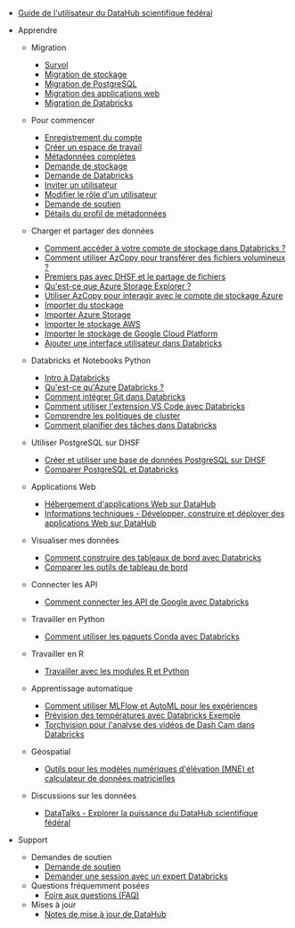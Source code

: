 - [Guide de l'utilisateur du DataHub scientifique fédéral](/fr/UserGuide/Guide-de-l'utilisateur.md)

- Apprendre [](Icon:LibraryBooks)
  - Migration
    - [Survol](/fr/UserGuide/Migration/Survol.md)
    - [Migration de stockage](/fr/UserGuide/Migration/Stockage.md)
    - [Migration de PostgreSQL](/fr/UserGuide/Migration/PostgreSQL.md)
    - [Migration des applications web](/fr/UserGuide/Migration/AppWeb.md)
    - [Migration de Databricks](/fr/UserGuide/Migration/Databricks.md)

  - Pour commencer
    - [Enregistrement du compte](/fr/UserGuide/Preregistration/Preregistration.md)
    - [Créer un espace de travail](/fr/UserGuide/GettingStarted/Creating-a-workspace.md)
    - [Métadonnées complètes](/fr/UserGuide/GettingStarted/Complete-metadata.md)
    - [Demande de stockage](/fr/UserGuide/GettingStarted/Demande-de-stockage.md)
    - [Demande de Databricks](/fr/UserGuide/GettingStarted/Demander-des-databricks.md)
    - [Inviter un utilisateur](/fr/UserGuide/GettingStarted/Invite-a-user.md)
    - [Modifier le rôle d'un utilisateur](/fr/UserGuide/GettingStarted/Change-a-user-role.md.md)
    <!-- - [Contrôle des coûts](/fr/UserGuide/GettingStarted/Contrôler-les-coûts-de-l'espace-de-travail.md) -->
    - [Demande de soutien](/fr/UserGuide/GettingStarted/Logging-a-ticket.md)
    - [Détails du profil de métadonnées](/fr/UserGuide/Workspace/Métadonnées-du-profil-de-l'espace-de-travail.md)

  - Charger et partager des données
    - [Comment accéder à votre compte de stockage dans Databricks ?](/fr/UserGuide/Databricks/Accédez-à-votre-compte-de-stockage-dans-Databricks.md)
    - [Comment utiliser AzCopy pour transférer des fichiers volumineux ?](/fr/UserGuide/Databricks/AzCopy.md)      
    - [Premiers pas avec DHSF et le partage de fichiers](/fr/UserGuide/Tutorials/Cas-d'utilisation-1.md)
    - [Qu'est-ce que Azure Storage Explorer ?](/fr/UserGuide/Storage/Datahub-AzureStorage.md)
    - [Utiliser AzCopy pour interagir avec le compte de stockage Azure](/fr/UserGuide/Storage/Utilisez-AzCopy.md)
    - [Importer du stockage](/fr/UserGuide/Storage/Stockage-des-importations.md)
    - [Importer Azure Storage](/fr/UserGuide/Storage/Importer-Azure-Storage.md)
    - [Importer le stockage AWS](/fr/UserGuide/Storage/Importer-le-stockage-AWS.md)
    - [Importer le stockage de Google Cloud Platform](/fr/UserGuide/Storage/Importer-le-stockage-GCP.md)
    - [Ajouter une interface utilisateur dans Databricks](https://learn.microsoft.com/fr-ca/azure/databricks/ingestion/add-data/)

  - Databricks et Notebooks Python
    - [Intro à Databricks](/fr/UserGuide/Databricks/Databricks-101.md)
    - [Qu'est-ce qu'Azure Databricks ?](/fr/UserGuide/Databricks/Databricks.md)
    - [Comment intégrer Git dans Databricks](/fr/UserGuide/Databricks/Intégration-de-Git.md)
    - [Comment utiliser l'extension VS Code avec Databricks](/fr/UserGuide/Databricks/extension-vscode.md)
    - [Comprendre les politiques de cluster](/fr/UserGuide/Databricks/Politiques-des-clusters.md)
    - [Comment planifier des tâches dans Databricks](/fr/UserGuide/Databricks/Flux-de-travail.md)

  - Utiliser PostgreSQL sur DHSF
    - [Créer et utiliser une base de données PostgreSQL sur DHSF](/fr/UserGuide/Database/Postgres.md)
    - [Comparer PostgreSQL et Databricks](/fr/UserGuide/Database/Comparaison-des-bases-de-données-psql.md)

  - Applications Web
    - [Hébergement d'applications Web sur DataHub](/fr/UserGuide/WebApps/WebApps.md)
    - [Informations techniques - Développer, construire et déployer des applications Web sur DataHub](/fr/UserGuide/Tutorials/Build-deploy-webapp.md)

  - Visualiser mes données
    - [Comment construire des tableaux de bord avec Databricks](/fr/UserGuide/Databricks/Tableau-de-bord.md)
    - [Comparer les outils de tableau de bord](/fr/UserGuide/Databricks/Comparaison-des-outils-de-tableau-de-bord.md)

  - Connecter les API
    - [Comment connecter les API de Google avec Databricks](/fr/UserGuide/Databricks/Connexion-à-l'API-Google.md)

  - Travailler en Python
    - [Comment utiliser les paquets Conda avec Databricks](/fr/UserGuide/Databricks/Paquets-Conda.md)  

  - Travailler en R
    - [Travailler avec les modules R et Python](/fr/UserGuide/Databricks/Modules.md)

  - Apprentissage automatique
    - [Comment utiliser MLFlow et AutoML pour les expériences](/fr/UserGuide/Databricks/Expériences-Automl.md)
    - [Prévision des températures avec Databricks Exemple](/fr/UserGuide/Tutorials/Prévisions-SST.md)
    - [Torchvision pour l'analyse des vidéos de Dash Cam dans Databricks](/fr/UserGuide/Tutorials/Torchvision.md)

  - Géospatial
    - [Outils pour les modèles numériques d'élévation (MNE) et calculateur de données matricielles](https://www.statcan.gc.ca/fr/afc/cours-en-ligne/qgis/2020020)

  - Discussions sur les données
    - [DataTalks - Explorer la puissance du DataHub scientifique fédéral](/fr/UserGuide/Tutorials/Discussions-sur-les-données.md)

- Support [](Icon:HelpOutline)
  - Demandes de soutien
    - [Demande de soutien](/fr/UserGuide/GettingStarted/Enregistrement-d'un-ticket.md)
    - [Demander une session avec un expert Databricks](/fr/UserGuide/Databricks/Demande-de-session-databricks.md)
  - Questions fréquemment posées
    - [Foire aux questions (FAQ)](/fr/UserGuide/DHSF-FAQs.md)
  - Mises à jour
    - [Notes de mise à jour de DataHub](/fr/UserGuide/Notes-de-mise-à-jour.md)
